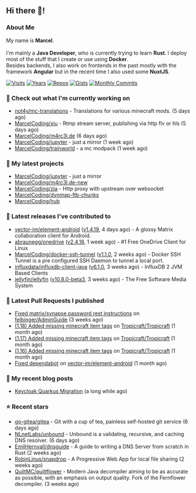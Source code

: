 ## Hi there 👋!




### About Me

My name is **Marcel**.
<br><br>
I'm mainly a **Java Developer**, who is currently trying to learn **Rust**. I deploy most of the stuff that I create or use using **Docker**.
<br>
Besides backends, I also work on frontends in the past mostly with the framework **Angular** but in the recent time I also used some **NuxtJS**. 

[![Visits](https://badges.pufler.dev/visits/MarcelCoding/MarcelCoding?style=flat-square&color=black&logo=github)](https://github.com/MarcelCoding)
[![Years](https://badges.pufler.dev/years/MarcelCoding?style=flat-square&color=black&logo=github)](https://github.com/MarcelCoding)
[![Repos](https://badges.pufler.dev/repos/MarcelCoding?style=flat-square&color=black&logo=github)](https://github.com/MarcelCoding?tab=repositories)
[![Gists](https://badges.pufler.dev/gists/MarcelCoding?style=flat-square&color=black&logo=github)](https://gist.github.com/MarcelCoding)
[![Monthly Commits](https://badges.pufler.dev/commits/monthly/MarcelCoding?style=flat-square&color=black&logo=github)](https://github.com/MarcelCoding)

### 👷 Check out what I'm currently working on

- [not4y/mc-translations](https://github.com/not4y/mc-translations) - Translations for various minecraft mods. (5 days ago)
- [MarcelCoding/xiu](https://github.com/MarcelCoding/xiu) - Rtmp stream server, publishing via http flv or hls (5 days ago)
- [MarcelCoding/m4rc3l.de](https://github.com/MarcelCoding/m4rc3l.de) (6 days ago)
- [MarcelCoding/jupyter](https://github.com/MarcelCoding/jupyter) - just a mirror (1 week ago)
- [MarcelCoding/trainworld](https://github.com/MarcelCoding/trainworld) - a mc modpack (1 week ago)

### 🌱 My latest projects

- [MarcelCoding/jupyter](https://github.com/MarcelCoding/jupyter) - just a mirror
- [MarcelCoding/m4rc3l.de-new](https://github.com/MarcelCoding/m4rc3l.de-new)
- [MarcelCoding/zia](https://github.com/MarcelCoding/zia) - Http proxy with upstream over websocket
- [MarcelCoding/dynmap-ftb-chunks](https://github.com/MarcelCoding/dynmap-ftb-chunks)
- [MarcelCoding/hub](https://github.com/MarcelCoding/hub)

### 🔭 Latest releases I've contributed to

- [vector-im/element-android](https://github.com/vector-im/element-android) ([v1.4.19](https://github.com/vector-im/element-android/releases/tag/v1.4.19), 4 days ago) - A glossy Matrix collaboration client for Android.
- [abraunegg/onedrive](https://github.com/abraunegg/onedrive) ([v2.4.18](https://github.com/abraunegg/onedrive/releases/tag/v2.4.18), 1 week ago) - #1 Free OneDrive Client for Linux
- [MarcelCoding/docker-ssh-tunnel](https://github.com/MarcelCoding/docker-ssh-tunnel) ([v1.1.0](https://github.com/MarcelCoding/docker-ssh-tunnel/releases/tag/v1.1.0), 2 weeks ago) - Docker SSH Tunnel is a pre configured SSH Daemon to tunnel a local port.
- [influxdata/influxdb-client-java](https://github.com/influxdata/influxdb-client-java) ([v6.1.0](https://github.com/influxdata/influxdb-client-java/releases/tag/v6.1.0), 3 weeks ago) - InfluxDB 2 JVM Based Clients
- [jellyfin/jellyfin](https://github.com/jellyfin/jellyfin) ([v10.8.0-beta3](https://github.com/jellyfin/jellyfin/releases/tag/v10.8.0-beta3), 3 weeks ago) - The Free Software Media System

### 🔨 Latest Pull Requests I published

- [Fixed matrix/synapse password rest instructions](https://github.com/felbinger/AdminGuide/pull/69) on [felbinger/AdminGuide](https://github.com/felbinger/AdminGuide) (3 weeks ago)
- [(1.18) Added missing minecraft item tags](https://github.com/Tropicraft/Tropicraft/pull/438) on [Tropicraft/Tropicraft](https://github.com/Tropicraft/Tropicraft) (1 month ago)
- [(1.17) Added missing minecraft item tags](https://github.com/Tropicraft/Tropicraft/pull/437) on [Tropicraft/Tropicraft](https://github.com/Tropicraft/Tropicraft) (1 month ago)
- [(1.16) Added missing minecraft item tags](https://github.com/Tropicraft/Tropicraft/pull/436) on [Tropicraft/Tropicraft](https://github.com/Tropicraft/Tropicraft) (1 month ago)
- [Fixed dependabot](https://github.com/vector-im/element-android/pull/5966) on [vector-im/element-android](https://github.com/vector-im/element-android) (1 month ago)

### 📜 My recent blog posts

- [Keycloak Quarkus Migration](https://m4rc3l.de/blog/keycloak-quarkus-migration) (a long while ago)

### ⭐ Recent stars

- [go-gitea/gitea](https://github.com/go-gitea/gitea) - Git with a cup of tea, painless self-hosted git service (6 days ago)
- [NLnetLabs/unbound](https://github.com/NLnetLabs/unbound) - Unbound is a validating, recursive, and caching DNS resolver. (6 days ago)
- [EmilHernvall/dnsguide](https://github.com/EmilHernvall/dnsguide) - A guide to writing a DNS Server from scratch in Rust (2 weeks ago)
- [RobinLinus/snapdrop](https://github.com/RobinLinus/snapdrop) - A Progressive Web App for local file sharing  (2 weeks ago)
- [QuiltMC/quiltflower](https://github.com/QuiltMC/quiltflower) - Modern Java decompiler aiming to be as accurate as possible, with an emphasis on output quality. Fork of the Fernflower decompiler. (3 weeks ago)
